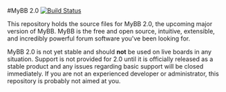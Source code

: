 #MyBB 2.0 [![Build Status](https://travis-ci.org/mybb/mybb2.svg?branch=master)](https://travis-ci.org/mybb/mybb2)

This repository holds the source files for MyBB 2.0, the upcoming major version of MyBB. MyBB is the free and open source, intuitive, extensible, and incredibly powerful forum software you've been looking for.

MyBB 2.0 is not yet stable and should **not** be used on live boards in any situation. Support is not provided for 2.0 until it is officially released as a stable product and any issues regarding basic support will be closed immediately. If you are not an experienced developer or administrator, this repository is probably not aimed at you.
